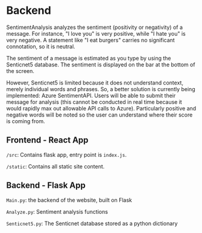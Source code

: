 # Backend
SentimentAnalysis analyzes the sentiment (positivity or negativity) of a message. For instance, "I love you" is very positive, while "I hate you" is very negative. A statement like "I eat burgers" carries no significant connotation, so it is neutral.

The sentiment of a message is estimated as you type by using the Senticnet5 database. The sentiment is displayed on the bar at the bottom of the screen.

However, Senticnet5 is limited because it does not understand context, merely individual words and phrases. So, a better solution is currently being implemented: Azure SentimentAPI. Users will be able to submit their message for analysis (this cannot be conducted in real time because it would rapidly max out allowable API calls to Azure). Particularly positive and negative words will be noted so the user can understand where their score is coming from.

## Frontend - React App

``/src``: Contains flask app, entry point is ``index.js``.

``/static``: Contains all static site content.

## Backend - Flask App

``Main.py``: the backend of the website, built on Flask

``Analyze.py``: Sentiment analysis functions

``Senticnet5.py``: The Senticnet database stored as a python dictionary
